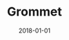 ---
date: 2018-01-01
title: Grommet
company: Hewlett Packard
link: http://grommet.io/
image: ./images/grommet.jpg
description: Grommet provides all the guidance, components, and design resources you need to take your ideas from concept to a real application.

---